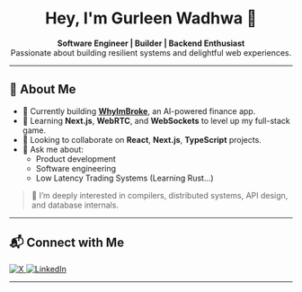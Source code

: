 <h1 align="center">Hey, I'm Gurleen Wadhwa 👋</h1>

<p align="center">
  <b>Software Engineer | Builder | Backend Enthusiast</b><br/>
  Passionate about building resilient systems and delightful web experiences.
</p>

---

## 🚀 About Me

- 🔭 Currently building [**WhyImBroke**](https://whyimbroke.tech/), an AI-powered finance app.
- 🌱 Learning **Next.js**, **WebRTC**, and **WebSockets** to level up my full-stack game.
- 👯 Looking to collaborate on **React**, **Next.js**, **TypeScript** projects.
- 💬 Ask me about:
  - Product development
  - Software engineering 
  - Low Latency Trading Systems (Learning Rust...)

> 🧠 I’m deeply interested in compilers, distributed systems, API design, and database internals.

---

## 📬 Connect with Me

<p align="left">
  <a href="https://x.com/gurleenwadhwa" target="_blank">
    <img src="https://img.shields.io/badge/X-000000?style=for-the-badge&logo=x&logoColor=white" alt="X" />
  </a>
  <a href="https://www.linkedin.com/in/gurleenwadhwa/" target="_blank">
    <img src="https://img.shields.io/badge/LinkedIn-%230077B5.svg?style=for-the-badge&logo=Linkedin&logoColor=white" alt="LinkedIn" />
  </a>
</p>

---
